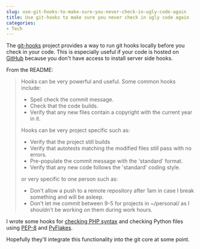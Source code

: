 ```yaml
---
slug: use-git-hooks-to-make-sure-you-never-check-in-ugly-code-again
title: Use git-hooks to make sure you never check in ugly code again
categories:
- Tech
---
```


The [git-hooks](http://github.com/icefox/git-hooks) project provides a way to run git hooks locally before you check in your code. This is especially useful if your code is hosted on [GitHub](http://github.com) because you don't have access to install server side hooks.

From the README:

> Hooks can be very powerful and useful.  Some common hooks include:
>
> - Spell check the commit message.
> - Check that the code builds.
> - Verify that any new files contain a copyright with the current year in it.
>
> Hooks can be very project specific such as:
>
> - Verify that the project still builds
> - Verify that autotests matching the modified files still pass with no errors.
> - Pre-populate the commit message with the 'standard' format.
> - Verify that any new code follows the 'standard' coding style.
>
> or very specific to one person such as:
>
> - Don't allow a push to a remote repository after 1am in case I break something and will be asleep.
> - Don't let me commit between 9-5 for projects in ~/personal/ as I shouldn't be working on them during work hours.

I wrote some hooks for [checking PHP syntax](http://github.com/powdahound/git-hooks/blob/master/contrib/pre-commit/php_syntax) and checking Python files using [PEP-8](http://github.com/powdahound/git-hooks/blob/master/contrib/pre-commit/python_pep8) and [PyFlakes](http://github.com/powdahound/git-hooks/blob/master/contrib/pre-commit/python_pyflakes).

Hopefully they'll integrate this functionality into the git core at some point.
